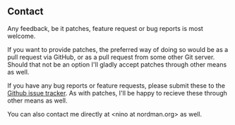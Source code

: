 ## Contact

Any feedback, be it patches, feature request or bug reports is most welcome.

If you want to provide patches, the preferred way of doing so would be as a pull
request via GitHub, or as a pull request from some other Git server. Should that
not be an option I'll gladly accept patches through other means as well.

If you have any bug reports or feature requests, please submit these to the
[Github issue tracker](https://github.com/nilnor/howl/issues). As with
patches, I'll be happy to recieve these through other means as well.

You can also contact me directly at \<nino at nordman.org\> as well.

